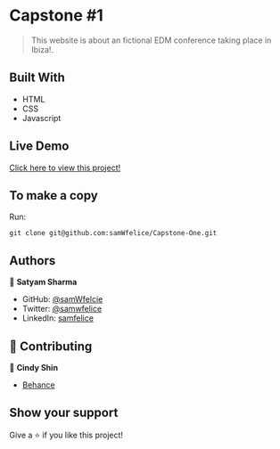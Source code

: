 # Capstone #1

> This website is about an fictional EDM conference taking place in Ibiza!.


## Built With

- HTML
- CSS
- Javascript

## Live Demo

[Click here to view this project!](https://mrsamsharma.github.io/Capstone-One/)

## To make a copy

Run:
```
git clone git@github.com:samWfelice/Capstone-One.git
```

## Authors

👤 **Satyam Sharma**

- GitHub: [@samWfelcie](https://github.com/mrsamsharma)
- Twitter: [@samwfelice](https://twitter.com/samwfelice)
- LinkedIn: [samfelice](https://twitter.com/mrsamshx)

## 🤝 Contributing

👤 **Cindy Shin**

- [Behance](https://www.behance.net/adagio07)

## Show your support

Give a ⭐️ if you like this project!

